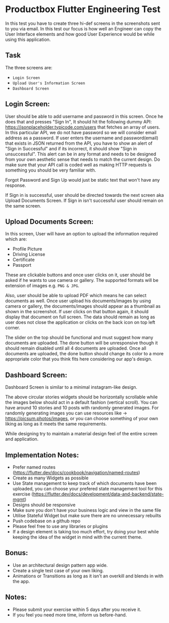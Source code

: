 Productbox Flutter Engineering Test
=========================================

In this test you have to create three hi-def screens in the screenshots sent to you via email. In this test our focus is how well an Engineer can copy the User Interface elements and how good User Experience would be while using this application.

Task
----

The three screens are:

- `Login Screen` 
- `Upload User's Information Screen`
- `Dashboard Screen`

Login Screen:
-------------
User should be able to add username and password in this screen. Once he does that and presses "Sign In", It should hit the following dummy API: https://jsonplaceholder.typicode.com/users that fetches an array of users. In this particular API, we do not have password so we will consider email address as a password. If user enters the username and password(email) that exists in JSON returned from the API, you have to show an alert of "Sign in Successful" and if its incorrect, it should show "Sign in unsuccessful". This alert can be in any format and needs to be designed from your own aesthetic sense that needs to match the current design. Do make sure that your API call is coded well as making HTTP requests is something you should be very familiar with.

Forgot Password and Sign Up would just be static text that won't have any response.

If Sign in is successful, user should be directed towards the next screen aka Upload Documents Screen. If Sign in isn't successful user should remain on the same screen.

Upload Documents Screen:
------------------------
In this screen, User will have an option to upload the information required which are:

- Profile Picture
- Driving License
- Certificate
- Passport

These are clickable buttons and once user clicks on it, user should be asked if he wants to use camera or gallery. The supported formats will be extension of images e.g. `PNG & JPG`. 

Also, user should be able to upload PDF which means he can select documents as well. Once user upload his documents/images by using camera or gallery, the documents/images should appear as a thumbnail as shown in the screenshot. If user clicks on that button again, it should display that document on full screen. The data should remain as long as user does not close the application or clicks on the back icon on top left corner.

The slider on the top should be functional and must suggest how many documents are uploaded.
The done button will be unresponsive though it should remain disabled until all 4 documents are uploaded. Once all documents are uploaded, the done button should change its color to a more appropriate color that you think fits here considering our app's design.

Dashboard Screen: 
-----------------
Dashboard Screen is similar to a minimal instagram-like design.

The above circular stories widgets should be horizontally scrollable while the images below should act in a default fashion (vertical scroll). You can have around 10 stories and 10 posts with randomly generated images. For randomly generating images you can use resources like -> https://picsum.photos/images, or you can choose something of your own liking as long as it meets the same requirements. 

While designing try to maintain a material design feel of the entire screen and application.

Implementation Notes:
---------------------
- Prefer named routes (https://flutter.dev/docs/cookbook/navigation/named-routes)
- Create as many Widgets as possible
- Use State management to keep track of which documents have been uploaded, you can choose your prefered state management tool for this exercise (https://flutter.dev/docs/development/data-and-backend/state-mgmt)
- Designs should be responsive
- Make sure you don't have your business logic and view in the same file
- Utilise Stateful Widget but make sure there are no unnecessary rebuilts
- Push codebase on a github repo
- Please feel free to use any libraries or plugins 
- If a design element is taking too much effort, try doing your best while keeping the idea of the widget in mind with the current theme.

Bonus:
------
- Use an architectural design pattern app wide.
- Create a single test case of your own liking.
- Animations or Transitions as long as it isn't an overkill and blends in with the app.

Notes:
------
- Please submit your exercise within 5 days after you receive it. 
- If you feel you need more time, inform us before-hand.